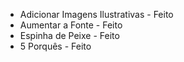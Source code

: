 - Adicionar Imagens Ilustrativas - Feito
- Aumentar a Fonte - Feito
- Espinha de Peixe - Feito
- 5 Porquês - Feito
